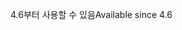 <span data-ttu-id="d75d0-101">4.6부터 사용할 수 있음</span><span class="sxs-lookup"><span data-stu-id="d75d0-101">Available since 4.6</span></span>